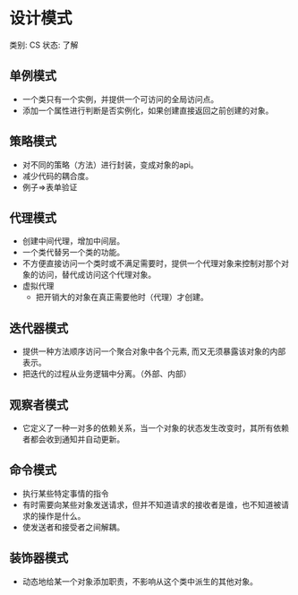 # 设计模式

类别: CS
状态: 了解

## 单例模式

- 一个类只有一个实例，并提供一个可访问的全局访问点。
- 添加一个属性进行判断是否实例化，如果创建直接返回之前创建的对象。

## 策略模式

- 对不同的策略（方法）进行封装，变成对象的api。
- 减少代码的耦合度。
- 例子⇒表单验证

## 代理模式

- 创建中间代理，增加中间层。
- 一个类代替另一个类的功能。
- 不方便直接访问一个类时或不满足需要时，提供一个代理对象来控制对那个对象的访问，替代成访问这个代理对象。
- 虚拟代理
    - 把开销大的对象在真正需要他时（代理）才创建。

## 迭代器模式

- 提供一种方法顺序访问一个聚合对象中各个元素, 而又无须暴露该对象的内部表示。
- 把迭代的过程从业务逻辑中分离。（外部、内部）

## 观察者模式

- 它定义了一种一对多的依赖关系，当一个对象的状态发生改变时，其所有依赖者都会收到通知并自动更新。

## 命令模式

- 执行某些特定事情的指令
- 有时需要向某些对象发送请求，但并不知道请求的接收者是谁，也不知道被请求的操作是什么。
- 使发送者和接受者之间解耦。

## 装饰器模式

- 动态地给某一个对象添加职责，不影响从这个类中派生的其他对象。